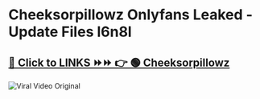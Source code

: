 
 # Cheeksorpillowz Onlyfans Leaked - Update Files l6n8l

## <h2><a href="https://clipsfans.com/Cheeksorpillowz&ref=git">🔗 Click to LINKS ⏩⏩ 👉 🟢 Cheeksorpillowz </a></h2>

<a href="https://clipsfans.com/Cheeksorpillowz&ref=git" rel="nofollow" data-target="animated-image.originalLink"><img src="https://i.ibb.co.com/xMMVF88/686577567.gif" alt="Viral Video Original" style="max-width: 100%; display: inline-block;" data-target="animated-image.originalImage"></a>

